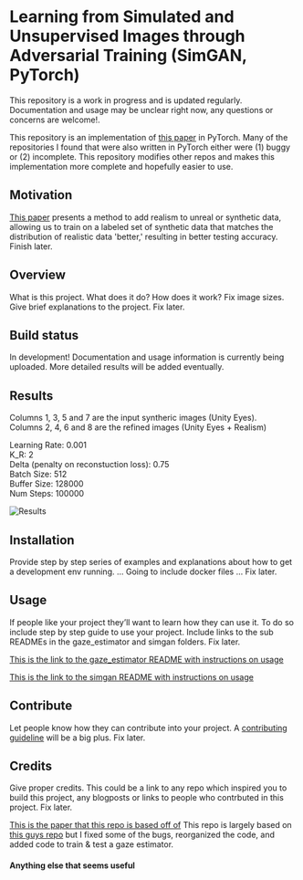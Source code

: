 # Learning from Simulated and Unsupervised Images through Adversarial Training (SimGAN, PyTorch)
This repository is a work in progress and is updated regularly. Documentation and usage may be unclear right now, any questions or concerns are welcome!.

This repository is an implementation of [this paper](https://arxiv.org/abs/1612.07828) in PyTorch. Many of the repositories I found that were also written in PyTorch either were (1) buggy or (2) incomplete. This repository modifies other repos and makes this implementation more complete and hopefully easier to use. 

## Motivation
[This paper](https://arxiv.org/abs/1612.07828) presents a method to add realism to unreal or synthetic data, allowing us to train on a labeled set of synthetic data that matches the distribution of realistic data 'better,' resulting in better testing accuracy. Finish later.


## Overview
What is this project. What does it do? How does it work? Fix image sizes. Give brief explanations to the project. Fix later.

## Build status
In development! Documentation and usage information is currently being uploaded. More detailed results will be added eventually.

## Results
Columns 1, 3, 5 and 7 are the input syntheric images (Unity Eyes). <br/>
Columns 2, 4, 6 and 8 are the refined images (Unity Eyes + Realism)

Learning Rate: 0.001 <br/>
K_R: 2 <br/>
Delta (penalty on reconstuction loss): 0.75 <br/>
Batch Size: 512 <br/>
Buffer Size: 128000 <br/>
Num Steps: 100000 <br/>

![Results](https://github.com/dmerrick520/Learning-from-Simulated-and-Unsupervised-Images-through-Adversarial-Training-SimGAN-PyTorch/blob/master/images/001_2_P75_512_128000_100000.jpg)

## Installation
Provide step by step series of examples and explanations about how to get a development env running.
... Going to include docker files ... Fix later.

## Usage
If people like your project they’ll want to learn how they can use it. To do so include step by step guide to use your project.
Include links to the sub READMEs in the gaze_estimator and simgan folders. Fix later.

[This is the link to the gaze_estimator README with instructions on usage](/gaze_estimator/README.md)

[This is the link to the simgan README with instructions on usage](/simgan/README.md)

## Contribute
Let people know how they can contribute into your project. A [contributing guideline](https://github.com/zulip/zulip-electron/blob/master/CONTRIBUTING.md) will be a big plus. Fix later.

## Credits
Give proper credits. This could be a link to any repo which inspired you to build this project, any blogposts or links to people who contrbuted in this project. Fix later.

[This is the paper that this repo is based off of](https://arxiv.org/abs/1612.07828)
This repo is largely based on [this guys repo](https://github.com/automan000/SimGAN_PyTorch) but I fixed some of the bugs, reorganized the code, and added code to train & test a gaze estimator.

#### Anything else that seems useful
